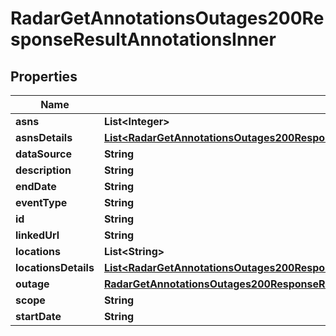 

# RadarGetAnnotationsOutages200ResponseResultAnnotationsInner


## Properties

| Name | Type | Description | Notes |
|------------ | ------------- | ------------- | -------------|
|**asns** | **List&lt;Integer&gt;** |  |  |
|**asnsDetails** | [**List&lt;RadarGetAnnotationsOutages200ResponseResultAnnotationsInnerAsnsDetailsInner&gt;**](RadarGetAnnotationsOutages200ResponseResultAnnotationsInnerAsnsDetailsInner.md) |  |  |
|**dataSource** | **String** |  |  |
|**description** | **String** |  |  [optional] |
|**endDate** | **String** |  |  [optional] |
|**eventType** | **String** |  |  |
|**id** | **String** |  |  |
|**linkedUrl** | **String** |  |  [optional] |
|**locations** | **List&lt;String&gt;** |  |  |
|**locationsDetails** | [**List&lt;RadarGetAnnotationsOutages200ResponseResultAnnotationsInnerAsnsDetailsInnerLocations&gt;**](RadarGetAnnotationsOutages200ResponseResultAnnotationsInnerAsnsDetailsInnerLocations.md) |  |  |
|**outage** | [**RadarGetAnnotationsOutages200ResponseResultAnnotationsInnerOutage**](RadarGetAnnotationsOutages200ResponseResultAnnotationsInnerOutage.md) |  |  |
|**scope** | **String** |  |  [optional] |
|**startDate** | **String** |  |  |



